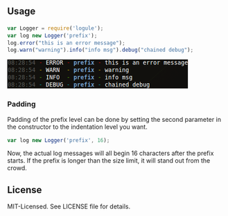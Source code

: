 ## Usage

````javascript
var Logger = require('logule');
var log new Logger('prefix');
log.error("this is an error message");
log.warn("warning").info("info msg").debug("chained debug");
````
![output!](https://github.com/clux/logule/raw/master/output.png)
### Padding
Padding of the prefix level can be done by setting the second parameter in the constructor to the indentation level you want.

````javascript
var log new Logger('prefix', 16);
````

Now, the actual log messages will all begin 16 characters after the prefix starts.
If the prefix is longer than the size limit, it will stand out from the crowd.

## License
MIT-Licensed. See LICENSE file for details.
